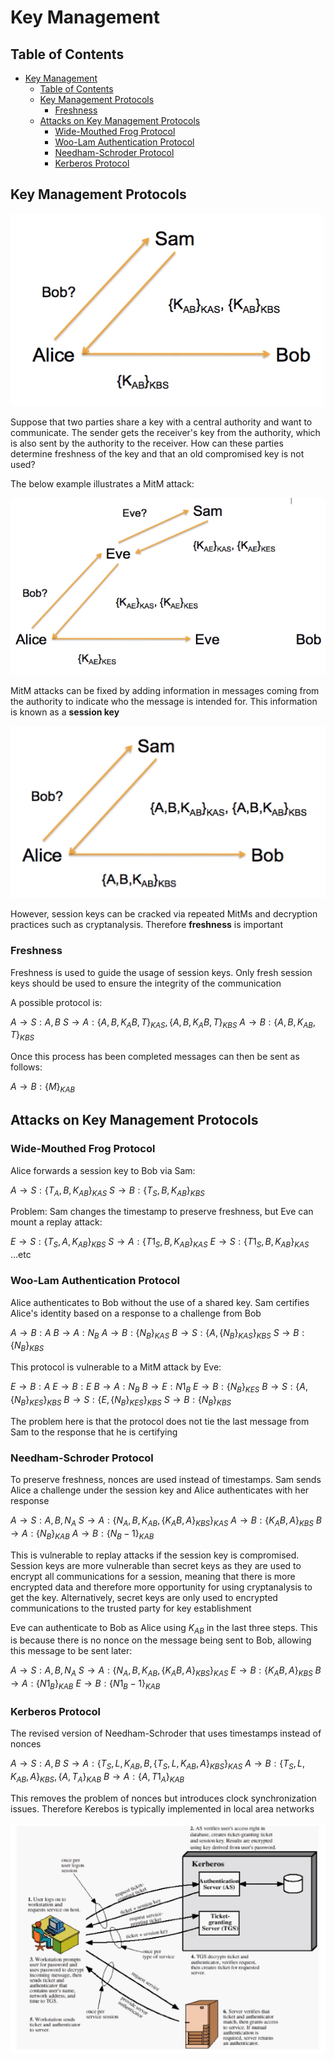 # Key Management

## Table of Contents

- [Key Management](#key-management)
  - [Table of Contents](#table-of-contents)
  - [Key Management Protocols](#key-management-protocols)
    - [Freshness](#freshness)
  - [Attacks on Key Management Protocols](#attacks-on-key-management-protocols)
    - [Wide-Mouthed Frog Protocol](#wide-mouthed-frog-protocol)
    - [Woo-Lam Authentication Protocol](#woo-lam-authentication-protocol)
    - [Needham-Schroder Protocol](#needham-schroder-protocol)
    - [Kerberos Protocol](#kerberos-protocol)

## Key Management Protocols

![key_management_basic](/notes/assets/identity_management/key_management_basic.PNG)

Suppose that two parties share a key with a central authority and want to communicate. The sender gets the receiver's key from the authority, which is also sent by the authority to the receiver. How can these parties determine freshness of the key and that an old compromised key is not used?

The below example illustrates a MitM attack:

![key_management_mitm](/notes/assets/identity_management/key_management_mitm.PNG)

MitM attacks can be fixed by adding information in messages coming from the authority to indicate who the message is intended for. This information is known as a **session key**

![key_management_mitm_avoidance](/notes/assets/identity_management/key_management_mitm_avoidance.PNG)

However, session keys can be cracked via repeated MitMs and decryption practices such as cryptanalysis. Therefore **freshness** is important

### Freshness

Freshness is used to guide the usage of session keys. Only fresh session keys should be used to ensure the integrity of the communication

A possible protocol is:

$A \rightarrow S: A, B$
$S \rightarrow A: \{A, B, K_AB, T\}_{KAS}, \{A, B, K_AB, T\}_{KBS}$
$A \rightarrow B: \{A, B, K_{AB}, T\}_{KBS}$

Once this process has been completed messages can then be sent as follows:

$A \rightarrow B: \{M\}_{KAB}$

## Attacks on Key Management Protocols

### Wide-Mouthed Frog Protocol

Alice forwards a session key to Bob via Sam:

$A \rightarrow S: \{T_A, B, K_{AB}\}_{KAS}$
$S \rightarrow B: \{T_S, B, K_{AB}\}_{KBS}$

Problem: Sam changes the timestamp to preserve freshness, but Eve can mount a replay attack:

$E \rightarrow S: \{T_S, A, K_{AB}\}_{KBS}$
$S \rightarrow A: \{T1_S, B, K_{AB}\}_{KAS}$
$E \rightarrow S: \{T1_S, B, K_{AB}\}_{KAS}$
...etc

### Woo-Lam Authentication Protocol

Alice authenticates to Bob without the use of a shared key. Sam certifies Alice's identity based on a response to a challenge from Bob

$A \rightarrow B: A$
$B \rightarrow A: N_B$
$A \rightarrow B: \{N_B\}_{KAS}$
$B \rightarrow S: \{A, \{N_B\}_{KAS}\}_{KBS}$
$S \rightarrow B: \{N_B\}_{KBS}$

This protocol is vulnerable to a MitM attack by Eve:

$E \rightarrow B: A$
$E \rightarrow B: E$
$B \rightarrow A: N_B$
$B \rightarrow E: N1_B$
$E \rightarrow B: \{N_B\}_{KES}$
$B \rightarrow S: \{A, \{N_B\}_{KES}\}_{KBS}$
$B \rightarrow S: \{E, \{N_B\}_{KES}\}_{KBS}$
$S \rightarrow B: \{N_B\}_{KBS}$

The problem here is that the protocol does not tie the last message from Sam to the response that he is certifying

### Needham-Schroder Protocol

To preserve freshness, nonces are used instead of timestamps. Sam sends Alice a challenge under the session key and Alice authenticates with her response

$A \rightarrow S: A, B, N_A$
$S \rightarrow A: \{N_A, B, K_{AB}, \{K_AB, A\}_{KBS}\}_{KAS}$
$A \rightarrow B: \{K_AB, A\}_{KBS}$
$B \rightarrow A: \{N_B\}_{KAB}$
$A \rightarrow B: \{N_B-1\}_{KAB}$

This is vulnerable to replay attacks if the session key is compromised. Session keys are more vulnerable than secret keys as they are used to encrypt all communications for a session, meaning that there is more encrypted data and therefore more opportunity for using cryptanalysis to get the key. Alternatively, secret keys are only used to encrypted communications to the trusted party for key establishment

Eve can authenticate to Bob as Alice using $K_{AB}$ in the last three steps. This is because there is no nonce on the message being sent to Bob, allowing this message to be sent later:

$A \rightarrow S: A, B, N_A$
$S \rightarrow A: \{N_A, B, K_{AB}, \{K_AB, A\}_{KBS}\}_{KAS}$
$E \rightarrow B: \{K_AB, A\}_{KBS}$
$B \rightarrow A: \{N1_B\}_{KAB}$
$E \rightarrow B: \{N1_B-1\}_{KAB}$

### Kerberos Protocol

The revised version of Needham-Schroder that uses timestamps instead of nonces

$A \rightarrow S: A, B$
$S \rightarrow A: \{T_S, L, K_{AB}, B, \{T_S, L, K_{AB}, A\}_{KBS}\}_{KAS}$
$A \rightarrow B: \{T_S, L, K_{AB}, A\}_{KBS}, \{A, T_A\}_{KAB}$
$B \rightarrow A: \{A, T1_A\}_{KAB}$

This removes the problem of nonces but introduces clock synchronization issues. Therefore Kerebos is typically implemented in local area networks

![kerberos](/notes/assets/identity_management/kerberos.PNG)
